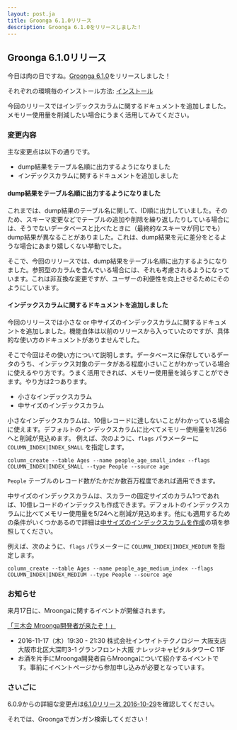 ```yaml
---
layout: post.ja
title: Groonga 6.1.0リリース
description: Groonga 6.1.0をリリースしました！
---
```


## Groonga 6.1.0リリース

今日は肉の日ですね。[Groonga 6.1.0](/ja/docs/news.html#release-6-1-0)をリリースしました！

それぞれの環境毎のインストール方法: [インストール](/ja/docs/install.html)

今回のリリースではインデックスカラムに関するドキュメントを追加しました。メモリー使用量を削減したい場合にうまく活用してみてください。

### 変更内容

主な変更点は以下の通りです。

* dump結果をテーブル名順に出力するようになりました
* インデックスカラムに関するドキュメントを追加しました

#### dump結果をテーブル名順に出力するようになりました

これまでは、dump結果のテーブル名に関して、ID順に出力していました。そのため、スキーマ変更などでテーブルの追加や削除を繰り返したりしている場合には、そうでないデータベースと比べたときに（最終的なスキーマが同じでも）dump結果が異なることがありました。これは、dump結果を元に差分をとるような場合にあまり嬉しくない挙動でした。

そこで、今回のリリースでは、dump結果をテーブル名順に出力するようになりました。参照型のカラムを含んでいる場合には、それも考慮されるようになっています。これは非互換な変更ですが、ユーザーの利便性を向上させるためにそのようにしています。

#### インデックスカラムに関するドキュメントを追加しました

今回のリリースでは小さな or 中サイズのインデックスカラムに関するドキュメントを追加しました。機能自体は以前のリリースから入っていたのですが、具体的な使い方のドキュメントがありませんでした。

そこで今回はその使い方について説明します。データベースに保存しているデータのうち、インデックス対象のデータがある程度小さいことがわかっている場合に使えるやり方です。うまく活用できれば、メモリー使用量を減らすことができます。やり方は2つあります。

* 小さなインデックスカラム
* 中サイズのインデックスカラム

小さなインデックスカラムは、10億レコードに達しないことがわかっている場合に使えます。デフォルトのインデックスカラムに比べてメモリー使用量を1/256へと削減が見込めます。
例えば、次のように、`flags` パラメーターに `COLUMN_INDEX|INDEX_SMALL` を指定します。

    column_create --table Ages --name people_age_small_index --flags COLUMN_INDEX|INDEX_SMALL --type People --source age

`People` テーブルのレコード数がたかだか数百万程度であれば適用できます。


中サイズのインデックスカラムは、スカラーの固定サイズのカラム1つであれば、10億レコードのインデックスも作成できます。デフォルトのインデックスカラムに比べてメモリー使用量を5/24へと削減が見込めます。他にも適用するための条件がいくつかあるので詳細は[中サイズのインデックスカラムを作成](/ja/docs/reference/commands/column_create.html#create-a-medium-index-column)の項を参照してください。

例えば、次のように、`flags` パラメーターに `COLUMN_INDEX|INDEX_MEDIUM` を指定します。

    column_create --table Ages --name people_age_medium_index --flags COLUMN_INDEX|INDEX_MEDIUM --type People --source age

### お知らせ

来月17日に、Mroongaに関するイベントが開催されます。

[「三木会 Mroonga開発者が来たぞ！」](http://www.insight-tec.com/events-seminars/20161117_3moku.html)

  * 2016-11-17（木）19:30 - 21:30 株式会社インサイトテクノロジー 大阪支店 大阪市北区大深町3-1 グランフロント大阪 ナレッジキャピタルタワーC 11F
  * お酒を片手にMroonga開発者自らMroongaについて紹介するイベントです。事前にイベントページから参加申し込みが必要となっています。

### さいごに

6.0.9からの詳細な変更点は[6.1.0リリース 2016-10-29](/ja/docs/news.html#release-6-1-0)を確認してください。

それでは、Groongaでガンガン検索してください！
